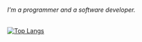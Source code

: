 
  
###### I'm a programmer and a software developer.

 [![Top Langs](https://github-readme-stats.vercel.app/api/top-langs/?username=arads7420&layout=compact)](https://github.com/anuraghazra/github-readme-stats) 
